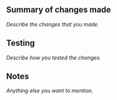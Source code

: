 ## Summary of changes made

_Describe the changes that you made._

## Testing

_Describe how you tested the changes._

## Notes

_Anything else you want to mention._
